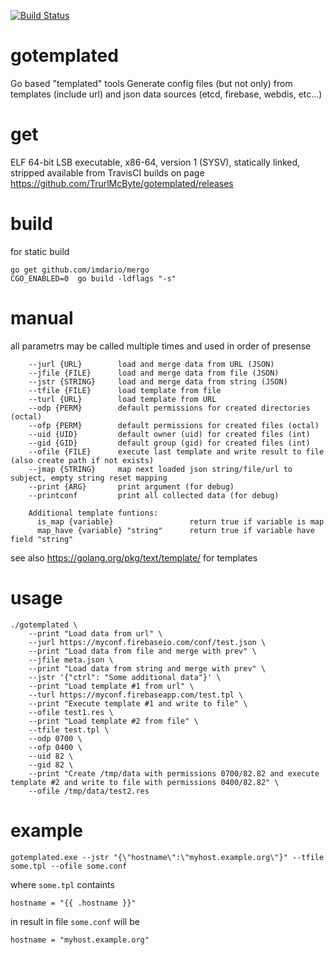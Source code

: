 [![Build Status](https://travis-ci.org/TrurlMcByte/gotemplated.svg?branch=master)](https://travis-ci.org/TrurlMcByte/gotemplated)

# gotemplated
Go based "templated" tools
Generate config files (but not only) from templates (include url) and json data sources (etcd, firebase, webdis, etc...)

# get
ELF 64-bit LSB executable, x86-64, version 1 (SYSV), statically linked, stripped available from TravisCI builds on page https://github.com/TrurlMcByte/gotemplated/releases

# build
for static build
```
go get github.com/imdario/mergo
CGO_ENABLED=0  go build -ldflags "-s"
```

# manual
all parametrs may be called multiple times and used in order of presense
```
    --jurl {URL}        load and merge data from URL (JSON)
    --jfile {FILE}      load and merge data from file (JSON)
    --jstr {STRING}     load and merge data from string (JSON)
    --tfile {FILE}      load template from file
    --turl {URL}        load template from URL
    --odp {PERM}        default permissions for created directories (octal)
    --ofp {PERM}        default permissions for created files (octal)
    --uid {UID}         default owner (uid) for created files (int)
    --gid {GID}         default group (gid) for created files (int)
    --ofile {FILE}      execute last template and write result to file (also create path if not exists)
    --jmap {STRING}     map next loaded json string/file/url to subject, empty string reset mapping
    --print {ARG}       print argument (for debug)
    --printconf         print all collected data (for debug)

    Additional template funtions:
      is_map {variable}                 return true if variable is map
      map_have {variable} "string"      return true if variable have field "string"

```
see also https://golang.org/pkg/text/template/ for templates


# usage
```
./gotemplated \
    --print "Load data from url" \
    --jurl https://myconf.firebaseio.com/conf/test.json \
    --print "Load data from file and merge with prev" \
    --jfile meta.json \
    --print "Load data from string and merge with prev" \
    --jstr '{"ctrl": "Some additional data"}' \
    --print "Load template #1 from url" \
    --turl https://myconf.firebaseapp.com/test.tpl \
    --print "Execute template #1 and write to file" \
    --ofile test1.res \
    --print "Load template #2 from file" \
    --tfile test.tpl \
    --odp 0700 \
    --ofp 0400 \
    --uid 82 \
    --gid 82 \
    --print "Create /tmp/data with permissions 0700/82.82 and execute template #2 and write to file with permissions 0400/82.82" \
    --ofile /tmp/data/test2.res
```

# example

```
gotemplated.exe --jstr "{\"hostname\":\"myhost.example.org\"}" --tfile some.tpl --ofile some.conf
```
where ```some.tpl``` containts
```
hostname = "{{ .hostname }}"
```
in result in file ```some.conf``` will be
```
hostname = "myhost.example.org"
```


